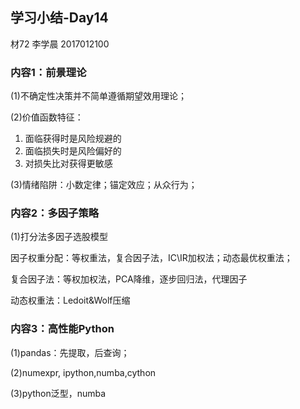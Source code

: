 ## 学习小结-Day14

材72 李学晨 2017012100



### 内容1：前景理论

(1)不确定性决策并不简单遵循期望效用理论；

(2)价值函数特征：

1. 面临获得时是风险规避的
2. 面临损失时是风险偏好的
3. 对损失比对获得更敏感

(3)情绪陷阱：小数定律；锚定效应；从众行为；



### 内容2：多因子策略

(1)打分法多因子选股模型

因子权重分配：等权重法，复合因子法，IC\IR加权法；动态最优权重法；

复合因子法：等权加权法，PCA降维，逐步回归法，代理因子

动态权重法：Ledoit&Wolf压缩



### 内容3：高性能Python

(1)pandas：先提取，后查询；

(2)numexpr, ipython,numba,cython

(3)python泛型，numba